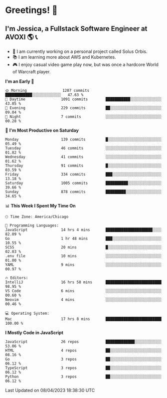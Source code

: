 # Greetings! 🧠

## I'm Jessica, a Fullstack Software Engineer at AVOXI 🌎 📞

- 🌟 I am currently working on a personal project called Solus Orbis.
- 📚 I am learning more about AWS and Kubernetes.
- 🎮 I enjoy casual video game play now, but was once a hardcore World of Warcraft player.

<!--START_SECTION:waka-->
**I'm an Early 🐤** 

```text
🌞 Morning                1207 commits        ████████████░░░░░░░░░░░░░   47.63 % 
🌆 Daytime                1091 commits        ███████████░░░░░░░░░░░░░░   43.05 % 
🌃 Evening                229 commits         ██░░░░░░░░░░░░░░░░░░░░░░░   09.04 % 
🌙 Night                  7 commits           ░░░░░░░░░░░░░░░░░░░░░░░░░   00.28 % 
```
📅 **I'm Most Productive on Saturday** 

```text
Monday                   139 commits         █░░░░░░░░░░░░░░░░░░░░░░░░   05.49 % 
Tuesday                  46 commits          ░░░░░░░░░░░░░░░░░░░░░░░░░   01.82 % 
Wednesday                41 commits          ░░░░░░░░░░░░░░░░░░░░░░░░░   01.62 % 
Thursday                 91 commits          █░░░░░░░░░░░░░░░░░░░░░░░░   03.59 % 
Friday                   334 commits         ███░░░░░░░░░░░░░░░░░░░░░░   13.18 % 
Saturday                 1005 commits        ██████████░░░░░░░░░░░░░░░   39.66 % 
Sunday                   878 commits         █████████░░░░░░░░░░░░░░░░   34.65 % 
```


📊 **This Week I Spent My Time On** 

```text
🕑︎ Time Zone: America/Chicago

💬 Programming Languages: 
JavaScript               14 hrs 4 mins       █████████████████████░░░░   82.09 % 
Go                       1 hr 48 mins        ███░░░░░░░░░░░░░░░░░░░░░░   10.55 % 
SCSS                     20 mins             █░░░░░░░░░░░░░░░░░░░░░░░░   02.03 % 
.env file                10 mins             ░░░░░░░░░░░░░░░░░░░░░░░░░   01.00 % 
YAML                     9 mins              ░░░░░░░░░░░░░░░░░░░░░░░░░   00.97 % 

🔥 Editors: 
IntelliJ                 16 hrs 58 mins      █████████████████████████   98.95 % 
VS Code                  6 mins              ░░░░░░░░░░░░░░░░░░░░░░░░░   00.60 % 
Neovim                   4 mins              ░░░░░░░░░░░░░░░░░░░░░░░░░   00.46 % 

💻 Operating System: 
Mac                      17 hrs 8 mins       █████████████████████████   100.00 % 
```

**I Mostly Code in JavaScript** 

```text
JavaScript               26 repos            █████████████░░░░░░░░░░░░   53.06 % 
HTML                     4 repos             ██░░░░░░░░░░░░░░░░░░░░░░░   08.16 % 
Go                       3 repos             ██░░░░░░░░░░░░░░░░░░░░░░░   06.12 % 
TypeScript               3 repos             ██░░░░░░░░░░░░░░░░░░░░░░░   06.12 % 
Python                   3 repos             ██░░░░░░░░░░░░░░░░░░░░░░░   06.12 % 
```




 Last Updated on 08/04/2023 18:38:30 UTC
<!--END_SECTION:waka-->

<!--
**jessikuh/jessikuh** is a ✨ _special_ ✨ repository because its `README.md` (this file) appears on your GitHub profile.

Here are some ideas to get you started:

- 🔭 I’m currently working on ...
- 🌱 I’m currently learning ...
- 👯 I’m looking to collaborate on ...
- 🤔 I’m looking for help with ...
- 💬 Ask me about ...
- 📫 How to reach me: ...
- 😄 Pronouns: ...
- ⚡ Fun fact: ...
-->
